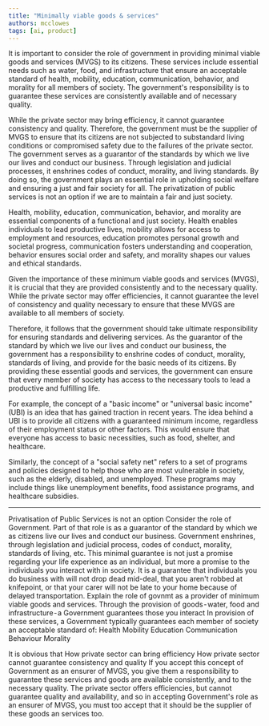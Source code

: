```yaml
---
title: "Minimally viable goods & services"
authors: mcclowes
tags: [ai, product]
---
```



<!--truncate-->


It is important to consider the role of government in providing minimal viable goods and services (MVGS) to its citizens. These services include essential needs such as water, food, and infrastructure that ensure an acceptable standard of health, mobility, education, communication, behavior, and morality for all members of society. The government's responsibility is to guarantee these services are consistently available and of necessary quality.

While the private sector may bring efficiency, it cannot guarantee consistency and quality. Therefore, the government must be the supplier of MVGS to ensure that its citizens are not subjected to substandard living conditions or compromised safety due to the failures of the private sector. The government serves as a guarantor of the standards by which we live our lives and conduct our business. Through legislation and judicial processes, it enshrines codes of conduct, morality, and living standards. By doing so, the government plays an essential role in upholding social welfare and ensuring a just and fair society for all. The privatization of public services is not an option if we are to maintain a fair and just society.

Health, mobility, education, communication, behavior, and morality are essential components of a functional and just society. Health enables individuals to lead productive lives, mobility allows for access to employment and resources, education promotes personal growth and societal progress, communication fosters understanding and cooperation, behavior ensures social order and safety, and morality shapes our values and ethical standards.

Given the importance of these minimum viable goods and services (MVGS), it is crucial that they are provided consistently and to the necessary quality. While the private sector may offer efficiencies, it cannot guarantee the level of consistency and quality necessary to ensure that these MVGS are available to all members of society.

Therefore, it follows that the government should take ultimate responsibility for ensuring standards and delivering services. As the guarantor of the standard by which we live our lives and conduct our business, the government has a responsibility to enshrine codes of conduct, morality, standards of living, and provide for the basic needs of its citizens. By providing these essential goods and services, the government can ensure that every member of society has access to the necessary tools to lead a productive and fulfilling life.



For example, the concept of a "basic income" or "universal basic income" (UBI) is an idea that has gained traction in recent years. The idea behind a UBI is to provide all citizens with a guaranteed minimum income, regardless of their employment status or other factors. This would ensure that everyone has access to basic necessities, such as food, shelter, and healthcare.

Similarly, the concept of a "social safety net" refers to a set of programs and policies designed to help those who are most vulnerable in society, such as the elderly, disabled, and unemployed. These programs may include things like unemployment benefits, food assistance programs, and healthcare subsidies.




---


Privatisation of Public Services is not an option
Consider the role of Government.
Part of that role is as a guarantor of the standard by which we as citizens live our lives and conduct our business. Government enshrines, through legislation and judicial process, codes of conduct, morality, standards of living, etc.
This minimal guarantee is not just a promise regarding your life experience as an individual, but more a promise to the individuals you interact with in society. It is a guarantee that individuals you do business with will not drop dead mid-deal, that you aren't robbed at knifepoint, or that your carer will not be late to your home because of delayed transportation.
Explain the role of govnmt as a provider of minimum viable goods and services.
Through the provision of goods - water, food and infrastructure - a Government guarantees those you interact
In provision of these services, a Government typically guarantees each member of society an acceptable standard of:
Health
Mobility
Education
Communication
Behaviour
Morality

It is obvious that 
How private sector can bring efficiency
How private sector cannot guarantee consistency and quality
If you accept this concept of Government as an ensurer of MVGS, you give them a responsibility to guarantee these services and goods are available consistently, and to the necessary quality. The private sector offers efficiencies, but cannot guarantee quality and availability, and so in accepting Government's role as an ensurer of MVGS, you must too accept that it should be the supplier of these goods an services too.